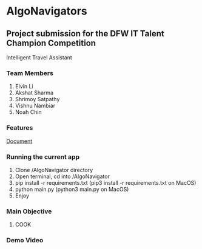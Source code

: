# AlgoNavigators
## Project submission for the DFW IT Talent Champion Competition
Intelligent Travel Assistant
### Team Members 
1. Elvin Li
2. Akshat Sharma
3. Shrimoy Satpathy
4. Vishnu Nambiar
5. Noah Chin

### Features 
[Document](https://docs.google.com/document/d/1D-5kEwx5Tcdo1MKlX7ojdDo3fyU3oHow6e3PkMG8ymk/edit?usp=drive_link)

### Running the current app
1. Clone /AlgoNavigator directory
2. Open terminal, cd into /AlgoNavigator
3. pip install -r requirements.txt (pip3 install -r requirements.txt on MacOS)
4. python main.py (python3 main.py on MacOS)
5. Enjoy

### Main Objective
1. COOK

### Demo Video

